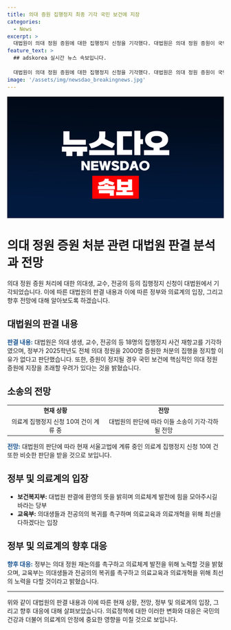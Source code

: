 ```yaml
---
title: 의대 증원 집행정지 최종 기각 국민 보건에 지장
categories:
  - News
excerpt: >
  대법원이 의대 정원 증원에 대한 집행정지 신청을 기각했다. 대법원은 의대 정원 증원이 국민 보건에 핵심적인 영향을 끼칠 우려가 있다고 판단했다. 증원이 정지될 경우 교육 혼란을 야기할 수 있으며, 의대 재학생들의 교육 질이 저하될 우려가 있다고 밝혔다. 또한, 정부가 의대 증원 정책에 힘을 실어준 측면도 강조했다. 이에 대한 정부의 환영과 함께, 의료체계 발전과 의학교육 선진화를 위해 노력하겠다는 의지를 피력했다.
feature_text: >
  ## adskorea 실시간 뉴스 속보입니다.

  대법원이 의대 정원 증원에 대한 집행정지 신청을 기각했다. 대법원은 의대 정원 증원이 국민 보건에 핵심적인 영향을 끼칠 우려가 있다고 판단했다. 증원이 정지될 경우 교육 혼란을 야기할 수 있으며, 의대 재학생들의 교육 질이 저하될 우려가 있다고 밝혔다. 또한, 정부가 의대 증원 정책에 힘을 실어준 측면도 강조했다. 이에 대한 정부의 환영과 함께, 의료체계 발전과 의학교육 선진화를 위해 노력하겠다는 의지를 피력했다.
image: '/assets/img/newsdao_breakingnews.jpg'
---
```


<p><img src="/assets/img/newsdao_breakingnews.jpg" alt="adskorea 속보" /></p>

<h1>의대 정원 증원 처분 관련 대법원 판결 분석과 전망</h1>

<p data-ke-size="size16">의대 정원 증원 처리에 대한 의대생, 교수, 전공의 등의 집행정지 신청이 대법원에서 기각되었습니다. 이에 따른 대법원의 판결 내용과 이에 따른 정부와 의료계의 입장, 그리고 향후 전망에 대해 알아보도록 하겠습니다.</p>

<h2 data-ke-size="size26">대법원의 판결 내용</h2>

<p><b><span style="color: #1a5490;">판결 내용:</span></b> 대법원은 의대 생생, 교수, 전공의 등 18명의 집행정지 사건 재항고를 기각하였으며, 정부가 2025학년도 전체 의대 정원을 2000명 증원한 처분의 집행을 정지할 이유가 없다고 판단했습니다. 또한, 증원이 정지될 경우 국민 보건에 핵심적인 의대 정원 증원에 지장을 초래할 우려가 있다는 것을 밝혔습니다.</p>

<h2 data-ke-size="size26">소송의 전망</h2>

<table>
  <tr>
    <td style="text-align: center; height: 17px;"><b>현재 상황</b></td>
    <td style="text-align: center; height: 17px;"><b>전망</b></td>
  </tr>
  <tr>
    <td style="text-align: center; height: 17px;">의료계 집행정지 신청 10여 건이 계류 중</td>
    <td style="text-align: center; height: 17px;">대법원의 판단에 따라 이들 소송이 기각·각하될 전망</td>
  </tr>
</table>

<p><b><span style="color: #1a5490;">전망:</span></b> 대법원의 판단에 따라 현재 서울고법에 계류 중인 의료계 집행정지 신청 10여 건 또한 비슷한 판단을 받을 것으로 보입니다.</p>

<h2 data-ke-size="size26">정부 및 의료계의 입장</h2>

<ul>
  <li><b>보건복지부:</b> 대법원 판결에 환영의 뜻을 밝히며 의료체계 발전에 힘을 모아주시길 바라는 당부</li>
  <li><b>교육부:</b> 의대생들과 전공의의 복귀를 촉구하며 의료교육과 의료개혁을 위해 최선을 다하겠다는 입장</li>
</ul>

<h2 data-ke-size="size26">정부 및 의료계의 향후 대응</h2>

<p><b><span style="color: #1a5490;">향후 대응:</span></b> 정부는 의대 정원 재논의를 촉구하고 의료체계 발전을 위해 노력할 것을 밝혔으며, 교육부는 의대생들과 전공의의 복귀를 촉구하고 의료교육과 의료개혁을 위해 최선의 노력을 다할 것이라고 밝혔습니다.</p>

<hr>

<p data-ke-size="size16">위와 같이 대법원의 판결 내용과 이에 따른 현재 상황, 전망, 정부 및 의료계의 입장, 그리고 향후 대응에 대해 살펴보았습니다. 의료정책에 대한 이러한 변화와 대응은 국민의 건강과 더불어 의료계의 안정에 중요한 영향을 미칠 것으로 보입니다.</p>

